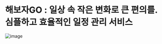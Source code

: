 # 해보자GO : 일상 속 작은 변화로 큰 편의를. 심플하고 효율적인 일정 관리 서비스

![image](https://github.com/zzannorita/LetsDoIt/assets/135790442/988f2639-1cad-4125-818b-6545402c3052)
